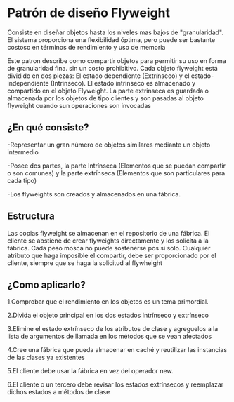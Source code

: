 # Patrón de diseño Flyweight
Consiste en diseñar objetos hasta los niveles mas bajos de "granularidad". El sistema proporciona una flexibilidad óptima, pero puede ser bastante costoso en términos de rendimiento y uso de memoria

Este patron describe como compartir objetos para permitir su uso en forma de granularidad fina. sin un costo prohibitivo.
Cada objeto flyweight está dividido en dos piezas: El estado dependiente (Extrínseco) y el estado-independiente (Intrinseco). El estado intrinseco es almacenado y compartido en el objeto Flyweight. La parte extrinseca es guardada o almacenada por los objetos de tipo clientes y son pasadas al objeto flyweight cuando sun operaciones son invocadas

## ¿En qué consiste?
-Representar un gran número de objetos
similares mediante un objeto intermedio

-Posee dos partes, la parte Intrínseca (Elementos
que se puedan compartir o son comunes) y la
parte extrínseca (Elementos que son particulares
para cada tipo)

-Los flyweights son creados y almacenados en una 
fábrica.

## Estructura 
Las copias flyweight se almacenan en el repositorio de una fábrica. El cliente se abstiene de crear flyweights directamente y los solicita a la fábrica. Cada peso mosca no puede sostenerse pos si solo. Cualquier atributo que haga imposible el compartir, debe ser proporcionado por el cliente, siempre que se haga la solicitud al flywheight

## ¿Como aplicarlo?

1.Comprobar que el rendimiento en los objetos es un tema primordial.

2.Divida el objeto principal en los dos estados Intrínseco y extrínseco

3.Elimine el estado extrínseco de los atributos de clase y agreguelos a la lista de
argumentos de llamada en los métodos que se vean afectados

4.Cree una fábrica que pueda almacenar en caché y reutilizar las instancias de las
clases ya existentes

5.El cliente debe usar la fábrica en vez del operador new.

6.El cliente o un tercero debe revisar los estados extrínsecos y reemplazar dichos
estados a métodos de clase

